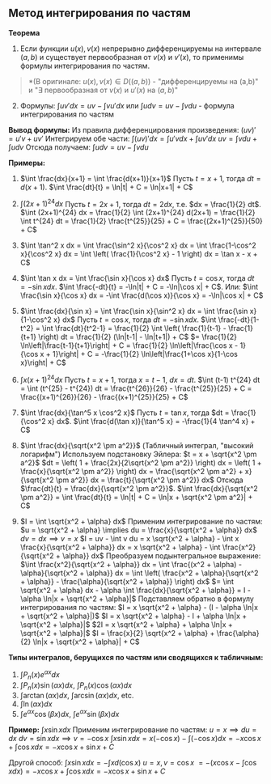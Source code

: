 ## Метод интегрирования по частям

**Теорема**
1. Если функции $u(x), v(x)$ непрерывно дифференцируемы на интервале $(a, b)$ и существует первообразная от $v(x)$ и $v'(x)$, то применимы формулы интегрирования по частям.
>*(В оригинале: $u(x), v(x) \in D((a, b))$ - "дифференцируемы на (a,b)" и "$\exists$ первообразная от $v(x)$ и $u'(x)$ на $(a,b)$" 
2.  Формулы:
    $\int u v' dx = uv - \int v u' dx$
    или
    $\int u dv = uv - \int v du$ - формула интегрирования по частям

**Вывод формулы:**
Из правила дифференцирования произведения:
$(uv)' = u'v + uv'$
Интегрируем обе части:
$\int (uv)' dx = \int u'v dx + \int uv' dx$
$uv = \int v du + \int u dv$
Отсюда получаем:
$\int u dv = uv - \int v du$

**Примеры:**

1.  $\int \frac{dx}{x+1} = \int \frac{d(x+1)}{x+1}$
    Пусть $t = x+1$, тогда $dt = d(x+1)$.
    $\int \frac{dt}{t} = \ln|t| + C = \ln|x+1| + C$

2.  $\int (2x+1)^{24} dx$
    Пусть $t = 2x+1$, тогда $dt = 2 dx$, т.е. $dx = \frac{1}{2} dt$.
    $\int (2x+1)^{24} dx = \frac{1}{2} \int (2x+1)^{24} d(2x+1) = \frac{1}{2} \int t^{24} dt = \frac{1}{2} \frac{t^{25}}{25} + C = \frac{(2x+1)^{25}}{50} + C$

3.  $\int \tan^2 x dx = \int \frac{\sin^2 x}{\cos^2 x} dx = \int \frac{1-\cos^2 x}{\cos^2 x} dx = \int \left( \frac{1}{\cos^2 x} - 1 \right) dx = \tan x - x + C$

4.  $\int \tan x dx = \int \frac{\sin x}{\cos x} dx$
    Пусть $t = \cos x$, тогда $dt = -\sin x dx$.
    $\int \frac{-dt}{t} = -\ln|t| + C = -\ln|\cos x| + C$.
    Или: $\int \frac{\sin x}{\cos x} dx = -\int \frac{d(\cos x)}{\cos x} = -\ln|\cos x| + C$

5.  $\int \frac{dx}{\sin x} = \int \frac{\sin x}{\sin^2 x} dx = \int \frac{\sin x}{1-\cos^2 x} dx$
    Пусть $t = \cos x$, тогда $dt = -\sin x dx$.
    $\int \frac{-dt}{1-t^2} = \int \frac{dt}{t^2-1} = \frac{1}{2} \int \left( \frac{1}{t-1} - \frac{1}{t+1} \right) dt = \frac{1}{2} (\ln|t-1| - \ln|t+1|) + C$
    $= \frac{1}{2} \ln\left|\frac{t-1}{t+1}\right| + C = \frac{1}{2} \ln\left|\frac{\cos x - 1}{\cos x + 1}\right| + C = -\frac{1}{2} \ln\left|\frac{1+\cos x}{1-\cos x}\right| + C$

6.  $\int x (x+1)^{24} dx$
    Пусть $t = x+1$, тогда $x = t-1$, $dx = dt$.
    $\int (t-1) t^{24} dt = \int (t^{25} - t^{24}) dt = \frac{t^{26}}{26} - \frac{t^{25}}{25} + C = \frac{(x+1)^{26}}{26} - \frac{(x+1)^{25}}{25} + C$

7.  $\int \frac{dx}{\tan^5 x \cos^2 x}$
    Пусть $t = \tan x$, тогда $dt = \frac{1}{\cos^2 x} dx$.
    $\int \frac{d(\tan x)}{\tan^5 x} = -\frac{1}{4 \tan^4 x} + C$

8.  $\int \frac{dx}{\sqrt{x^2 \pm a^2}}$ (Табличный интеграл, "высокий логарифм")
    Используем подстановку Эйлера: $t = x + \sqrt{x^2 \pm a^2}$
    $dt = \left( 1 + \frac{2x}{2\sqrt{x^2 \pm a^2}} \right) dx = \left( 1 + \frac{x}{\sqrt{x^2 \pm a^2}} \right) dx = \frac{\sqrt{x^2 \pm a^2} + x}{\sqrt{x^2 \pm a^2}} dx = \frac{t}{\sqrt{x^2 \pm a^2}} dx$
    Отсюда $\frac{dt}{t} = \frac{dx}{\sqrt{x^2 \pm a^2}}$.
    $\int \frac{dx}{\sqrt{x^2 \pm a^2}} = \int \frac{dt}{t} = \ln|t| + C = \ln|x + \sqrt{x^2 \pm a^2}| + C$

9.  $I = \int \sqrt{x^2 + \alpha} dx$
    Применим интегрирование по частям:
    $u = \sqrt{x^2 + \alpha} \implies du = \frac{x}{\sqrt{x^2 + \alpha}} dx$
    $dv = dx \implies v = x$
    $I = uv - \int v du = x \sqrt{x^2 + \alpha} - \int x \frac{x}{\sqrt{x^2 + \alpha}} dx = x \sqrt{x^2 + \alpha} - \int \frac{x^2}{\sqrt{x^2 + \alpha}} dx$
    Преобразуем подынтегральное выражение:
    $\int \frac{x^2}{\sqrt{x^2 + \alpha}} dx = \int \frac{(x^2 + \alpha) - \alpha}{\sqrt{x^2 + \alpha}} dx = \int \left( \frac{x^2 + \alpha}{\sqrt{x^2 + \alpha}} - \frac{\alpha}{\sqrt{x^2 + \alpha}} \right) dx$
    $= \int \sqrt{x^2 + \alpha} dx - \alpha \int \frac{dx}{\sqrt{x^2 + \alpha}} = I - \alpha \ln|x + \sqrt{x^2 + \alpha}|$
    Подставляем обратно в формулу интегрирования по частям:
    $I = x \sqrt{x^2 + \alpha} - (I - \alpha \ln|x + \sqrt{x^2 + \alpha}|)$
    $I = x \sqrt{x^2 + \alpha} - I + \alpha \ln|x + \sqrt{x^2 + \alpha}|$
    $2I = x \sqrt{x^2 + \alpha} + \alpha \ln|x + \sqrt{x^2 + \alpha}|$
    $I = \frac{x}{2} \sqrt{x^2 + \alpha} + \frac{\alpha}{2} \ln|x + \sqrt{x^2 + \alpha}| + C$

**Типы интегралов, берущихся по частям или сводящихся к табличным:**
1.  $\int P_n(x) e^{\alpha x} dx$
2.  $\int P_n(x) \sin(\alpha x) dx$, $\int P_n(x) \cos(\alpha x) dx$
3.  $\int \arctan(\alpha x) dx$, $\int \arcsin(\alpha x) dx$, etc.
4.  $\int \ln(\alpha x) dx$
5.  $\int e^{\alpha x} \cos(\beta x) dx$, $\int e^{\alpha x} \sin(\beta x) dx$

**Пример:**
$\int x \sin x dx$
Применим интегрирование по частям:
$u = x \implies du = dx$
$dv = \sin x dx \implies v = -\cos x$
$\int x \sin x dx = x(-\cos x) - \int (-\cos x) dx = -x \cos x + \int \cos x dx = -x \cos x + \sin x + C$

Другой способ:
$\int x \sin x dx = -\int x d(\cos x)$
$u=x, v=\cos x$
$= -(x \cos x - \int \cos x dx) = -x \cos x + \int \cos x dx = -x \cos x + \sin x + C$